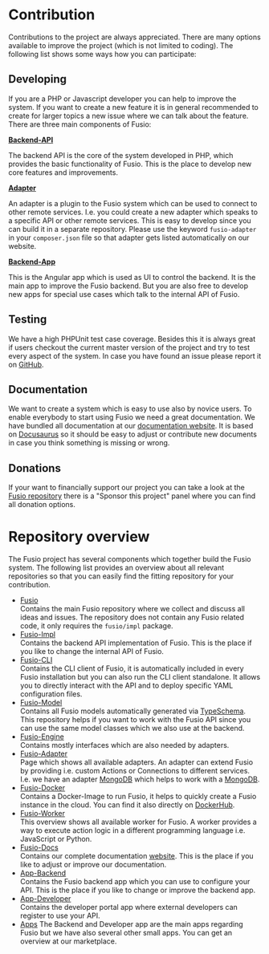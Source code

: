
# Contribution

Contributions to the project are always appreciated. There are many options available to improve the project (which is
not limited to coding). The following list shows some ways how you can participate:

## Developing

If you are a PHP or Javascript developer you can help to improve the system. If you want to create a new feature it is
in general recommended to create for larger topics a new issue where we can talk about the feature. There are three main
components of Fusio:

**[Backend-API](https://github.com/apioo/fusio-impl)**

The backend API is the core of the system developed in PHP, which provides the basic functionality of Fusio. This is the
place to develop new core features and improvements.

**[Adapter](https://www.fusio-project.org/adapter)**

An adapter is a plugin to the Fusio system which can be used to connect to other remote services. I.e. you could create
a new adapter which speaks to a specific API or other remote services. This is easy to develop since you can build it in
a separate repository. Please use the keyword `fusio-adapter` in your `composer.json` file so that adapter gets listed
automatically on our website.

**[Backend-App](https://github.com/apioo/fusio-apps-backend)**

This is the Angular app which is used as UI to control the backend. It is the main app to improve the Fusio backend.
But you are also free to develop new apps for special use cases which talk to the internal API of Fusio.

## Testing

We have a high PHPUnit test case coverage. Besides this it is always great if users checkout the current master version
of the project and try to test every aspect of the system. In case you have found an issue please report it on
[GitHub](https://github.com/apioo/fusio/issues).

## Documentation

We want to create a system which is easy to use also by novice users. To enable everybody to start using Fusio we need
a great documentation. We have bundled all documentation at our [documentation website](https://docs.fusio-project.org/).
It is based on [Docusaurus](https://docusaurus.io/) so it should be easy to adjust or contribute new documents in case
you think something is missing or wrong.

## Donations

If your want to financially support our project you can take a look at the [Fusio repository](https://github.com/apioo/fusio)
there is a "Sponsor this project" panel where you can find all donation options.

# Repository overview

The Fusio project has several components which together build the Fusio system. The following list provides an overview
about all relevant repositories so that you can easily find the fitting repository for your contribution.

* [Fusio](https://github.com/apioo/fusio)  
  Contains the main Fusio repository where we collect and discuss all ideas and issues. The repository does not contain
  any Fusio related code, it only requires the `fusio/impl` package.
* [Fusio-Impl](https://github.com/apioo/fusio-impl)  
  Contains the backend API implementation of Fusio. This is the place if you like to change the internal API of Fusio.
* [Fusio-CLI](https://github.com/apioo/fusio-cli)  
  Contains the CLI client of Fusio, it is automatically included in every Fusio installation but you can also run the
  CLI client standalone. It allows you to directly interact with the API and to deploy specific YAML configuration files.
* [Fusio-Model](https://github.com/apioo/fusio-model)  
  Contains all Fusio models automatically generated via [TypeSchema](https://typeschema.org/). This repository helps if
  you want to work with the Fusio API since you can use the same model classes which we also use at the backend.
* [Fusio-Engine](https://github.com/apioo/fusio-engine)  
  Contains mostly interfaces which are also needed by adapters.
* [Fusio-Adapter](https://www.fusio-project.org/adapter)  
  Page which shows all available adapters. An adapter can extend Fusio by providing i.e. custom Actions or Connections
  to different services. I.e. we have an adapter [MongoDB](http://github.com/apioo/fusio-adapter-mongodb) which helps to
  work with a [MongoDB](https://www.mongodb.com/).
* [Fusio-Docker](https://github.com/apioo/fusio-docker)  
  Contains a Docker-Image to run Fusio, it helps to quickly create a Fusio instance in the cloud. You can find it also
  directly on [DockerHub](https://hub.docker.com/r/fusio/fusio).
* [Fusio-Worker](https://www.fusio-project.org/worker)  
  This overview shows all available worker for Fusio. A worker provides a way to execute action logic in a different
  programming language i.e. JavaScript or Python.
* [Fusio-Docs](https://github.com/apioo/fusio-docs)  
  Contains our complete documentation [website](https://docs.fusio-project.org/). This is the place if you like to
  adjust or improve our documentation.
* [App-Backend](https://github.com/apioo/fusio-apps-backend)  
  Contains the Fusio backend app which you can use to configure your API. This is the place if you like to change or
  improve the backend app.
* [App-Developer](https://github.com/apioo/fusio-apps-developer)  
  Contains the developer portal app where external developers can register to use your API.
* [Apps](https://www.fusio-project.org/marketplace)
  The Backend and Developer app are the main apps regarding Fusio but we have also several other small apps. You can
  get an overview at our marketplace.


